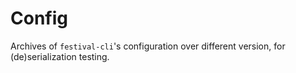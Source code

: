 # Config
Archives of `festival-cli`'s configuration over different version, for (de)serialization testing.
